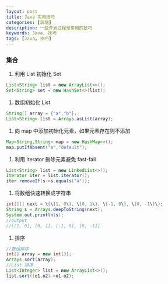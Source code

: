 ```yaml
---
layout: post
title: Java 实用技巧
categories: [后端]
description: 一些开发过程是常用的技巧
keywords: Java, 技巧
tags: [Java, 技巧]
---
```


### 集合
1. 利用 List 初始化 Set
```java
List<String> list = new ArrayList<>();
Set<String> set = new HashSet<>(list);
```

1. 数组初始化 List
```java
String[] array = {"a","b"};
List<String> list = Arrays.asList(array);
```

1. 向 map 中添加初始化元素，如果元素存在则不添加
```java
Map<String,String> map = new HashMap<>();
map.putIfAbsent("a","default");
```

1. 利用 Iterator 删除元素避免 fast-fail
```java
List<String> list = new LinkedList<>();
Iterator iter = list.iterator();
iter.removeIf(s->s.equals("a"));
```

1. 将数组快速转换成字符串
```java
int[][] next = \{\{1, 0\}, \{0, 1\}, \{-1, 0\}, \{0, -1\}\};
String s = Arrays.deepToString(next);
System.out.println(s);
//output
//[[1, 0], [0, 1], [-1, 0], [0, -1]]
```
1. 排序
```java
//数组排序
int[] array = new int[3];
Arrays.sort(array);
//List 排序
List<Integer> list = new ArrayList<>();
list.sort((o1,o2)->o1-o2);

```


